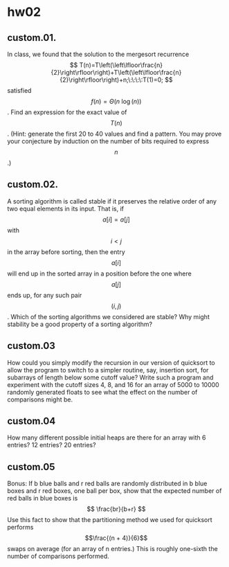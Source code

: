 # hw02

## custom.01. 
In class, we found that the solution to the mergesort recurrence
$$
T(n)=T\left(\left\lfloor\frac{n}{2}\right\rfloor\right)+T\left(\left\lfloor\frac{n}{2}\right\rfloor\right)+n;\:\:\:\:T(1)=0;
$$
satisfied $$f(n)=\Theta{(n\:\log{(n)})}$$. Find an expression for the exact value of $$T(n)$$. (Hint: generate the first 20 to 40 values and find a pattern.  You may prove your conjecture by induction on the number of bits required to express $$n$$.)

## custom.02. 
A sorting algorithm is called stable if it preserves the relative order of any two equal elements in its input.  That is, if $$a[i]=a[j]$$ with $$i<j$$ in the array before sorting, then the entry $$a[i]$$ will end up in the sorted array in a position before the one where $$a[j]$$ ends up, for any such pair $$(i,j)$$. Which of the sorting algorithms we considered are stable?  Why might stability be a good property of a sorting algorithm?



## custom.03
How could you simply modify the recursion in our version of quicksort to allow the program to switch to a simpler routine, say, insertion sort, for subarrays of length below some cutoff value? Write such a program and experiment with the cutoff sizes 4, 8, and 16 for an array of 5000 to 10000 randomly generated floats to see what the effect on the number of comparisons might be.
 

## custom.04    
How many different possible initial heaps are there for an array with 6 entries? 12 entries? 20 entries?

##  custom.05    
Bonus: If b blue balls and r red balls are randomly distributed in b blue boxes and r red boxes, one ball per box, show that the expected number of red balls in blue boxes is
$$
\frac{br}{b+r}
$$
Use this fact to show that the partitioning method we used for quicksort performs $$\frac{(n + 4)}{6}$$ swaps on average (for an array of n entries.) This is roughly one-sixth the number of comparisons performed.

